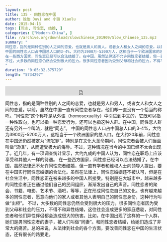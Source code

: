 ```yaml
---
layout: post
title: 135 - 同性恋在中国
author: 独怡 Duyi and 小璐 Xiaolu
date: 2015-04-13
tags: [同志, 同性恋, 结婚, ]
categories: ["Modern-China", ]
file: //archive.org/download/slowchinese_201909/Slow_Chinese_135.mp3
summary: "
同性恋，指的是同种性别的人之间的恋爱，也就是男人和男人，或者女人和女人之间的恋爱。以前，虽然在中国一直有同性恋者存在，他们却一直没有一个恰当的称呼。“同性恋”这个称呼是从外语（homosexuality）中引进到中文的，它既可以指一种性取向，也可以指一种恋爱行为，还可以也指这种人群。在中国，同性恋人群还有另外一个叫法，就是“同志”。
中国的同性恋人口占中国总人口的3-4%，大约为3900万-5200万人，这相当于一个欧洲国家的总人口。在大约20年前，同性恋在中国还仍然被定为“流氓罪”。特别是在文化大革命期间，同性恋者会被人们当面叫做“流氓”，从而遭受极大的侮辱。不过，这种情况在当今的中国已经不太会出现了。近几年，有一项调查统计显示，大约九成的中国人认为，同性恋在职场上应该享受和其他人一样的待遇。
在一些西方国家，同性恋已经可以合法结婚了。在中国，虽然法律还不允许同性恋者结婚，但一直有学者和维权人士向领导人提出，要在中国实行同性恋婚姻的合法化。虽然在法律上，同性恋婚姻还不被认可，但是在社会生活中，同性恋正在被来越多的中国人所接受。特别是在大城市中，越来越多的同性恋者正在通过他们自己的民间组织，渐渐发出自己的声音。同性恋者的聚会、书籍、电影、艺术节、酒吧，等等，正在形成同性恋自己的文化。也有越来越多的同性恋者，愿意向他们的家人或者其他人表明自己的同性恋身份，这种行为叫做“出柜”。
不过，大多数的同性恋仍然会受到很大的压力。很多同性恋者因为受到父母和社会的压力，不得不和异性结婚，这往往会造成更多的家庭悲剧，对同性恋者和他们异性伴侣都会造成很大的伤害。比如，在中国出现了这样的一个人群，她们是男同性恋者的妻子，被人们叫做“同妻”。和同性恋者结婚，给她们造成了非常大的痛苦。总的来说，从法律到社会的各个方面，要改善同性恋在中国的生活状态，还有很长的路要走。
"
duration: "0:05:32.375729"
length: "5734297"
---
```


<iframe src="https://archive.org/embed/slowchinese_201909/Slow_Chinese_135.mp3" width="500" height="30" frameborder="0" webkitallowfullscreen="true" mozallowfullscreen="true" allowfullscreen></iframe>

同性恋，指的是同种性别的人之间的恋爱，也就是男人和男人，或者女人和女人之间的恋爱。以前，虽然在中国一直有同性恋者存在，他们却一直没有一个恰当的称呼。“同性恋”这个称呼是从外语（homosexuality）中引进到中文的，它既可以指一种性取向，也可以指一种恋爱行为，还可以也指这种人群。在中国，同性恋人群还有另外一个叫法，就是“同志”。
中国的同性恋人口占中国总人口的3-4%，大约为3900万-5200万人，这相当于一个欧洲国家的总人口。在大约20年前，同性恋在中国还仍然被定为“流氓罪”。特别是在文化大革命期间，同性恋者会被人们当面叫做“流氓”，从而遭受极大的侮辱。不过，这种情况在当今的中国已经不太会出现了。近几年，有一项调查统计显示，大约九成的中国人认为，同性恋在职场上应该享受和其他人一样的待遇。
在一些西方国家，同性恋已经可以合法结婚了。在中国，虽然法律还不允许同性恋者结婚，但一直有学者和维权人士向领导人提出，要在中国实行同性恋婚姻的合法化。虽然在法律上，同性恋婚姻还不被认可，但是在社会生活中，同性恋正在被来越多的中国人所接受。特别是在大城市中，越来越多的同性恋者正在通过他们自己的民间组织，渐渐发出自己的声音。同性恋者的聚会、书籍、电影、艺术节、酒吧，等等，正在形成同性恋自己的文化。也有越来越多的同性恋者，愿意向他们的家人或者其他人表明自己的同性恋身份，这种行为叫做“出柜”。
不过，大多数的同性恋仍然会受到很大的压力。很多同性恋者因为受到父母和社会的压力，不得不和异性结婚，这往往会造成更多的家庭悲剧，对同性恋者和他们异性伴侣都会造成很大的伤害。比如，在中国出现了这样的一个人群，她们是男同性恋者的妻子，被人们叫做“同妻”。和同性恋者结婚，给她们造成了非常大的痛苦。总的来说，从法律到社会的各个方面，要改善同性恋在中国的生活状态，还有很长的路要走。
